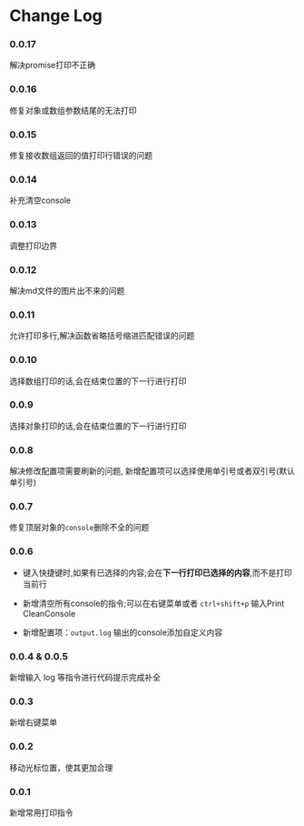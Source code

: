# Change Log
### 0.0.17
解决promise打印不正确

### 0.0.16
修复对象或数组参数结尾的无法打印

### 0.0.15
修复接收数组返回的值打印行错误的问题

### 0.0.14
补充清空console

### 0.0.13
调整打印边界

### 0.0.12
解决md文件的图片出不来的问题

### 0.0.11
允许打印多行,解决函数省略括号缩进匹配错误的问题

### 0.0.10
选择数组打印的话,会在结束位置的下一行进行打印

### 0.0.9
选择对象打印的话,会在结束位置的下一行进行打印

### 0.0.8
解决修改配置项需要刷新的问题, 新增配置项可以选择使用单引号或者双引号(默认单引号)

### 0.0.7
修复顶层对象的`console`删除不全的问题

### 0.0.6
- 键入快捷键时,如果有已选择的内容;会在**下一行打印已选择的内容**,而不是打印当前行

- 新增清空所有console的指令;可以在右键菜单或者 `ctrl+shift+p` 输入Print CleanConsole

- 新增配置项：`output.log` 输出的console添加自定义内容

### 0.0.4 & 0.0.5
新增输入 log 等指令进行代码提示完成补全

### 0.0.3
新增右键菜单

### 0.0.2
移动光标位置，使其更加合理

### 0.0.1
新增常用打印指令
